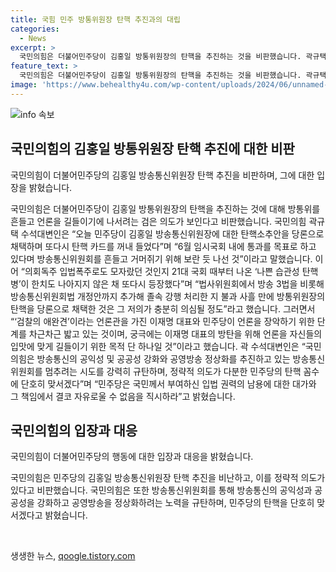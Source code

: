 ```yaml
---
title: 국힘 민주 방통위원장 탄핵 추진과의 대립
categories:
  - News
excerpt: >
  국민의힘은 더불어민주당이 김홍일 방통위원장의 탄핵을 추진하는 것을 비판했습니다. 곽규택 수석대변인은 민주당의 탄핵을 정략적 의도로 규탄하며, 민주당이 언론을 장악하기 위한 목적이라고 주장했습니다. 또한, 국민의힘은 방송통신의 공익성을 강화하고 있는 방송통신위원회를 지키겠다고 강력한 의지를 표명했습니다.
feature_text: >
  국민의힘은 더불어민주당이 김홍일 방통위원장의 탄핵을 추진하는 것을 비판했습니다. 곽규택 수석대변인은 민주당의 탄핵을 정략적 의도로 규탄하며, 민주당이 언론을 장악하기 위한 목적이라고 주장했습니다. 또한, 국민의힘은 방송통신의 공익성을 강화하고 있는 방송통신위원회를 지키겠다고 강력한 의지를 표명했습니다.
image: 'https://www.behealthy4u.com/wp-content/uploads/2024/06/unnamed-file.png'
---
```


<p><img src="https://www.behealthy4u.com/wp-content/uploads/2024/06/unnamed-file.png" alt="info 속보" /></p>

<h2 data-ke-size="size26">국민의힘의 김홍일 방통위원장 탄핵 추진에 대한 비판</h2>

<p>국민의힘이 더불어민주당의 김홍일 방송통신위원장 탄핵 추진을 비판하며, 그에 대한 입장을 밝혔습니다.</p>

<p data-ke-size="size16">국민의힘은 더불어민주당이 김홍일 방통위원장의 탄핵을 추진하는 것에 대해 방통위를 흔들고 언론을 길들이기에 나서려는 검은 의도가 보인다고 비판했습니다. 국민의힘 곽규택 수석대변인은 “오늘 민주당이 김홍일 방송통신위원장에 대한 탄핵소추안을 당론으로 채택하며 또다시 탄핵 카드를 꺼내 들었다”며 “6월 임시국회 내에 통과를 목표로 하고 있다며 방송통신위원회를 흔들고 거머쥐기 위해 보란 듯 나선 것”이라고 말했습니다. 이어 “의회독주 입법폭주로도 모자랐던 것인지 21대 국회 때부터 나온 ‘나쁜 습관성 탄핵병’이 한치도 나아지지 않은 채 또다시 등장했다”며 “법사위원회에서 방송 3법을 비롯해 방송통신위원회법 개정안까지 추가해 졸속 강행 처리한 지 불과 사흘 만에 방통위원장의 탄핵을 당론으로 채택한 것은 그 저의가 충분히 의심될 정도”라고 했습니다. 그러면서 “‘검찰의 애완견’이라는 언론관을 가진 이재명 대표와 민주당이 언론을 장악하기 위한 단계를 차근차근 밟고 있는 것이며, 궁극에는 이재명 대표의 방탄을 위해 언론을 자신들의 입맛에 맞게 길들이기 위한 목적 단 하나일 것”이라고 했습니다. 곽 수석대변인은 “국민의힘은 방송통신의 공익성 및 공공성 강화와 공영방송 정상화를 추진하고 있는 방송통신위원회를 멈추려는 시도를 강력히 규탄하며, 정략적 의도가 다분한 민주당의 탄핵 꼼수에 단호히 맞서겠다”며 “민주당은 국민께서 부여하신 입법 권력의 남용에 대한 대가와 그 책임에서 결코 자유로울 수 없음을 직시하라”고 밝혔습니다.</p>

<h2 data-ke-size="size26">국민의힘의 입장과 대응</h2>

<p>국민의힘이 더불어민주당의 행동에 대한 입장과 대응을 밝혔습니다.</p>

<p data-ke-size="size16">국민의힘은 민주당의 김홍일 방송통신위원장 탄핵 추진을 비난하고, 이를 정략적 의도가 있다고 비판했습니다. 국민의힘은 또한 방송통신위원회를 통해 방송통신의 공익성과 공공성을 강화하고 공영방송을 정상화하려는 노력을 규탄하며, 민주당의 탄핵을 단호히 맞서겠다고 밝혔습니다.</p>

<p data-ke-size="size16">&nbsp;</p>
생생한 뉴스, <a href="https://qoogle.tistory.com" rel="dofollow">qoogle.tistory.com</a>



